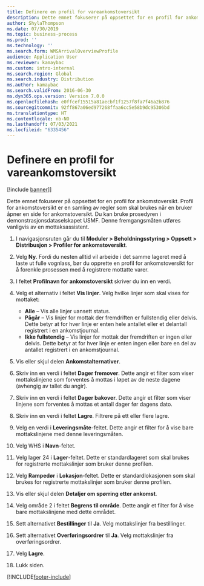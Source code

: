 ```yaml
---
title: Definere en profil for vareankomstoversikt
description: Dette emnet fokuserer på oppsettet for en profil for ankomstoversikt.
author: ShylaThompson
ms.date: 07/30/2019
ms.topic: business-process
ms.prod: ''
ms.technology: ''
ms.search.form: WMSArrivalOverviewProfile
audience: Application User
ms.reviewer: kamaybac
ms.custom: intro-internal
ms.search.region: Global
ms.search.industry: Distribution
ms.author: kamaybac
ms.search.validFrom: 2016-06-30
ms.dyn365.ops.version: Version 7.0.0
ms.openlocfilehash: e0ffcef15515a81aecbf1f1257f8fa7f46a2b876
ms.sourcegitcommit: 92ff867a06ed977268ffaa6cc5e58b9dc95306bd
ms.translationtype: HT
ms.contentlocale: nb-NO
ms.lasthandoff: 07/03/2021
ms.locfileid: "6335456"
---
```

# <a name="set-up-an-item-arrival-overview-profile"></a>Definere en profil for vareankomstoversikt

[!include [banner](../../includes/banner.md)]]

Dette emnet fokuserer på oppsettet for en profil for ankomstoversikt. Profil for ankomstoversikt er en samling av regler som skal brukes når en bruker åpner en side for ankomstoversikt. Du kan bruke prosedyren i demonstrasjonsdataselskapet USMF. Denne fremgangsmåten utføres vanligvis av en mottaksassistent.

1. I navigasjonsruten går du til **Moduler > Beholdningsstyring > Oppsett > Distribusjon > Profiler for ankomstoversikt**.
2. Velg **Ny**. Fordi du nesten alltid vil arbeide i det samme lageret med å laste ut fulle vognlass, bør du opprette en profil for ankomstoversikt for å forenkle prosessen med å registrere mottatte varer.  
3. I feltet **Profilnavn for ankomstoversikt** skriver du inn en verdi.
4. Velg et alternativ i feltet **Vis linjer**. Velg hvilke linjer som skal vises for mottaket:  

    - **Alle** – Vis alle linjer uansett status.   
    - **Pågår** – Vis linjer for mottak der fremdriften er fullstendig eller delvis. Dette betyr at for hver linje er enten hele antallet eller et delantall registrert i en ankomstjournal.   
    - **Ikke fullstendig** – Vis linjer for mottak der fremdriften er ingen eller delvis. Dette betyr at for hver linje er enten ingen eller bare en del av antallet registrert i en ankomstjournal.  

5. Vis eller skjul delen **Ankomstalternativer**.
6. Skriv inn en verdi i feltet **Dager fremover**. Dette angir et filter som viser mottakslinjene som forventes å mottas i løpet av de neste dagene (avhengig av tallet du angir).  
7. Skriv inn en verdi i feltet **Dager bakover**. Dette angir et filter som viser linjene som forventes å mottas et antall dager før dagens dato.  
8. Skriv inn en verdi i feltet **Lagre**. Filtrere på ett eller flere lagre.  
9. Velg en verdi i **Leveringsmåte**-feltet. Dette angir et filter for å vise bare mottakslinjene med denne leveringsmåten.  
10. Velg WHS i **Navn**-feltet.
11. Velg lager 24 i **Lager**-feltet. Dette er standardlageret som skal brukes for registrerte mottakslinjer som bruker denne profilen.  
12. Velg **Rampedør** i **Lokasjon**-feltet. Dette er standardlokasjonen som skal brukes for registrerte mottakslinjer som bruker denne profilen.  
13. Vis eller skjul delen **Detaljer om spørring etter ankomst**.
14. Velg område 2 i feltet **Begrens til område**. Dette angir et filter for å vise bare mottakslinjene med dette området.  
15. Sett alternativet **Bestillinger** til **Ja**. Velg mottakslinjer fra bestillinger.  
16. Sett alternativet **Overføringsordrer** til **Ja**. Velg mottakslinjer fra overføringsordrer.  
17. Velg **Lagre**.
18. Lukk siden.



[!INCLUDE[footer-include](../../../includes/footer-banner.md)]